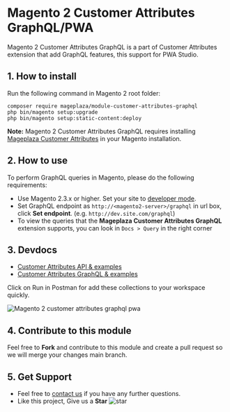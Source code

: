 # Magento 2 Customer Attributes GraphQL/PWA

Magento 2 Customer Attributes GraphQL is a part of Customer Attributes extension that add GraphQL features, this support for PWA Studio.
## 1. How to install

Run the following command in Magento 2 root folder:

```
composer require mageplaza/module-customer-attributes-graphql
php bin/magento setup:upgrade
php bin/magento setup:static-content:deploy
```

**Note:**
Magento 2 Customer Attributes GraphQL requires installing [Mageplaza Customer Attributes](https://www.mageplaza.com/magento-2-customer-attributes/) in your Magento installation.

## 2. How to use

To perform GraphQL queries in Magento, please do the following requirements:

- Use Magento 2.3.x or higher. Set your site to [developer mode](https://www.mageplaza.com/devdocs/enable-disable-developer-mode-magento-2.html).
- Set GraphQL endpoint as `http://<magento2-server>/graphql` in url box, click **Set endpoint**. 
(e.g. `http://dev.site.com/graphql`)
- To view the queries that the **Mageplaza Customer Attributes GraphQL** extension supports, you can look in `Docs > Query` in the right corner

## 3. Devdocs

- [Customer Attributes API & examples](https://documenter.getpostman.com/view/10589000/T1DqgH2g?version=latest)
- [Customer Attributes GraphQL & examples](https://documenter.getpostman.com/view/10589000/TVYJ5GmN)

Click on Run in Postman for add these collections to your workspace quickly.

![Magento 2 customer attributes graphql pwa](https://imgur.com/0lz0vMU.gif)


## 4. Contribute to this module

Feel free to **Fork** and contribute to this module and create a pull request so we will merge your changes main branch.

## 5. Get Support

- Feel free to [contact us](https://www.mageplaza.com/contact.html) if you have any further questions.
- Like this project, Give us a **Star** ![star](https://i.imgur.com/S8e0ctO.png)
